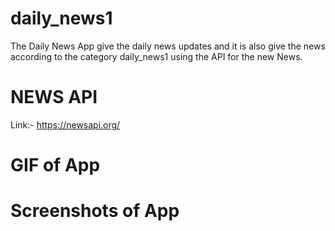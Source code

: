 # daily_news1

The Daily News App give the daily news updates and it is also give the news according to the category daily_news1 using the API for the new News.

# NEWS API

Link:- https://newsapi.org/

# GIF of App

# Screenshots of App

